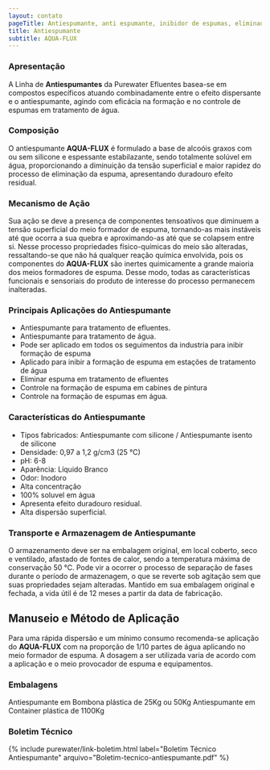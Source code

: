 ```yaml
---
layout: contato
pageTitle: Antiespumante, anti espumante, inibidor de espumas, eliminador de espuma para tratamento de água, silicona antiespumante, antiespumante base água, antiespumante para tratamento de efluentes, antiespumante para tratamento de água, agente antiespumante
title: Antiespumante
subtitle: AQUA-FLUX
---
```


### Apresentação

A Linha de **Antiespumantes** da Purewater Efluentes basea-se em compostos específicos atuando combinadamente entre o efeito dispersante e o antiespumante, agindo com eficácia na formação e no controle de espumas em tratamento de água. 

### Composição
O antiespumante **AQUA-FLUX** é formulado a base de alcoóis graxos com ou sem silicone e espessante estabilazante,  sendo totalmente solúvel em água, proporcionando a diminuição da tensão superficial e maior rapidez do processo de eliminação da espuma, apresentando duradouro efeito residual.

### Mecanismo de Ação
Sua ação se deve a presença de componentes tensoativos que diminuem a tensão superficial do meio formador de espuma, tornando-as mais instáveis até que ocorra a sua quebra e aproximando-as até que se colapsem entre si. 
Nesse processo propriedades  físico-químicas do meio são alteradas, ressaltando-se que não há qualquer reação química envolvida, pois os componentes do **AQUA-FLUX** são inertes quimicamente a grande maioria dos meios formadores de espuma. 
Desse modo, todas as características funcionais e sensoriais do produto de interesse do processo permanecem inalteradas.

### Principais Aplicações do Antiespumante

- Antiespumante para tratamento de efluentes.
- Antiespumante para tratamento de água.
- Pode ser aplicado em todos os seguimentos da industria para inibir formação de espuma
- Aplicado para inibir a formação de espuma em estações de tratamento de água
- Eliminar espuma em tratamento de efluentes
- Controle na formação de espuma em cabines de pintura
- Controle na formação de espumas em água.

### Características do Antiespumante

- Tipos fabricados: Antiespumante com silicone / Antiespumante isento de silicone
- Densidade: 0,97 a 1,2 g/cm3 (25 °C)
- pH: 6-8
- Aparência: Líquido Branco
- Odor: Inodoro
- Alta concentração
- 100% soluvel em água
- Apresenta efeito duradouro residual.
- Alta dispersão superficial.

### Transporte e Armazenagem de Antiespumante
O armazenamento deve ser na embalagem original, em local coberto, seco e ventilado, afastado    de fontes de calor, sendo a temperatura máxima de conservação 50 °C. 
Pode vir a ocorrer o processo de separação de fases durante o período de armazenagem, o que se reverte sob agitação sem que suas propriedades sejam alteradas. 
Mantido em sua embalagem original e fechada, a vida útil é de 12 meses a partir da data de  fabricação.

## Manuseio e Método de Aplicação
Para uma rápida dispersão e um mínimo consumo recomenda-se aplicação do **AQUA-FLUX** com  na proporção de 1/10 partes de água aplicando no meio formador de espuma. A dosagem a ser utilizada varia de acordo com a aplicação e o meio provocador de espuma e equipamentos.

### Embalagens

Antiespumante em Bombona plástica de 25Kg ou 50Kg
Antiespumante em Container plástica de 1100Kg

### Boletim Técnico

{% include purewater/link-boletim.html 
   label="Boletim Técnico Antiespumante" 
   arquivo="Boletim-tecnico-antiespumante.pdf" %}
   
   
